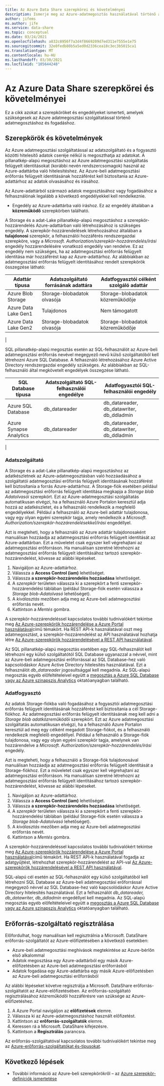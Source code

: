 ```yaml
---
title: Az Azure Data Share szerepkörei és követelményei
description: Ismerje meg az Azure-adatmegosztás használatával történő adatmegosztáshoz és az adatfogadáshoz szükséges engedélyeket.
author: jifems
ms.author: jife
ms.service: data-share
ms.topic: conceptual
ms.date: 03/24/2021
ms.openlocfilehash: a832c8956f7a3d4f8669209d7ed311e7555e1e75
ms.sourcegitcommit: 32e0fedb80b5a5ed0d2336cea18c3ec3b5015ca1
ms.translationtype: MT
ms.contentlocale: hu-HU
ms.lasthandoff: 03/30/2021
ms.locfileid: "105644248"
---
```

# <a name="roles-and-requirements-for-azure-data-share"></a>Az Azure Data Share szerepkörei és követelményei 

Ez a cikk azokat a szerepköröket és engedélyeket ismerteti, amelyek szükségesek az Azure adatmegosztási szolgáltatással történő adatmegosztáshoz és fogadáshoz. 

## <a name="roles-and-requirements"></a>Szerepkörök és követelmények

Az Azure adatmegosztási szolgáltatással az adatszolgáltató és a fogyasztó közötti hitelesítő adatok cseréje nélkül is megoszthatja az adatokat. A pillanatkép-alapú megosztáshoz az Azure adatmegosztási szolgáltatás felügyelt identitásokat (korábbi nevén rendszercsomagok) használ az Azure-adattárba való hitelesítéshez. Az Azure-beli adatmegosztási erőforrás felügyelt identitásának hozzáférést kell biztosítania az Azure-adattárhoz az adatok olvasásához és írásához.

Az Azure-adattárból származó adatok megosztásához vagy fogadásához a felhasználónak legalább a következő engedélyekkel kell rendelkeznie. 

* Engedély az Azure-adattárba való íráshoz. Ez az engedély általában a **közreműködő** szerepkörben található.

A Storage és a adat-Lake pillanatkép-alapú megosztáshoz a szerepkör-hozzárendelés Azure-adattárban való létrehozásához is szükséges engedély. A szerepkör-hozzárendelések létrehozásához általában a **tulajdonosi** szerepkör, a felhasználói hozzáférés rendszergazdai szerepköre, vagy a *Microsoft. Authorization/szerepkör-hozzárendelés/írási* engedély hozzárendelésére vonatkozó engedély van rendelve. Ez az engedély nem szükséges, ha az adatmegosztási erőforrás felügyelt identitása már hozzáférést kap az Azure-adattárhoz. Az alábbiakban az adatmegosztási erőforrás felügyelt identitásához rendelt szerepkörök összegzése látható:

|**Adattár típusa**|**Adatszolgáltató forrásának adattára**|**Adatfogyasztói célként szolgáló adattár**|
|---|---|---|
|Azure Blob Storage| Storage-blobadatok olvasója | Storage-blobadatok közreműködője
|Azure Data Lake Gen1 | Tulajdonos | Nem támogatott
|Azure Data Lake Gen2 | Storage-blobadatok olvasója | Storage-blobadatok közreműködője
|

SQL pillanatkép-alapú megosztás esetén az SQL-felhasználót az Azure-beli adatmegosztási erőforrás nevével megegyező nevű külső szolgáltatóból kell létrehozni Azure SQL Database. A felhasználó létrehozásához Azure Active Directory rendszergazdai engedély szükséges. Az alábbiakban az SQL-felhasználó által megkövetelt engedélyek összegzése látható.

|**SQL Database típusa**|**Adatszolgáltató SQL-felhasználói engedélye**|**Adatfogyasztói SQL-felhasználói engedély**|
|---|---|---|
|Azure SQL Database | db_datareader | db_datareader, db_datawriter, db_ddladmin
|Azure Synapse Analytics | db_datareader | db_datareader, db_datawriter, db_ddladmin
|

### <a name="data-provider"></a>Adatszolgáltató
A Storage és a adat-Lake pillanatkép-alapú megosztáshoz az adatkészletnek az Azure-adatmegosztásban való hozzáadásához a szolgáltatói adatmegosztási erőforrás felügyelt identitásának hozzáférést kell biztosítania a forrás Azure-adattárhoz. A Storage-fiók esetében például az adatmegosztási erőforrás felügyelt identitása megkapja a *Storage blob Adatolvasói* szerepkört. Ezt az Azure-adatmegosztási szolgáltatás automatikusan elvégzi, ha a felhasználó Azure Portalon keresztül adja hozzá az adatkészletet, és a felhasználó rendelkezik a megfelelő engedélyekkel. Például a felhasználó az Azure-beli adattár tulajdonosa, vagy egy olyan egyéni szerepkör tagja, amely rendelkezik a *Microsoft. Authorization/szerepkör-hozzárendelésekkel/írási* engedéllyel. 

Azt is megteheti, hogy a felhasználó az Azure adattár tulajdonosaként manuálisan hozzáadja az adatmegosztási erőforrás felügyelt identitását az Azure-adattárban. Ezt a műveletet csak egyszer kell végrehajtani az adatmegosztási erőforráson. Ha manuálisan szeretné létrehozni az adatmegosztási erőforrás felügyelt identitásához tartozó szerepkör-hozzárendelést, kövesse az alábbi lépéseket.  

1. Navigáljon az Azure-adattárhoz.
1. Válassza a **Access Control (iam)** lehetőséget.
1. Válassza **a szerepkör-hozzárendelés hozzáadása** lehetőséget.
1. A *szerepkör* területen válassza ki a szerepkört a fenti szerepkör-hozzárendelési táblában (például Storage-fiók esetén válassza a *Storage blob-Adatolvasó* lehetőséget).
1. A *kiválasztás* mezőben adja meg az Azure-beli adatmegosztási erőforrás nevét.
1. Kattintson a *Mentés* gombra.

A szerepkör-hozzárendeléssel kapcsolatos további tudnivalókért tekintse meg [Az Azure-szerepkörök hozzárendelése a Azure Portal használatával](../role-based-access-control/role-assignments-portal.md)című témakört. Ha REST API-k használatával oszt meg adatmegosztást, a szerepkör-hozzárendelést az API használatával hozhatja létre [Az Azure-szerepkörök hozzárendelésével a REST API használatával](../role-based-access-control/role-assignments-rest.md). 

Az SQL pillanatkép-alapú megosztás esetében egy SQL-felhasználót kell létrehozni egy külső szolgáltatótól SQL Database ugyanazzal a névvel, mint az Azure-beli adatmegosztási erőforrással az SQL Database-hez való kapcsolódáskor Azure Active Directory hitelesítés használatával. Ezt a felhasználót *db_datareader* jogosultsággal kell megadnia. Az SQL-alapú megosztás egyéb előfeltételeivel együtt a [megosztás a Azure SQL Database vagy az Azure szinapszis Analytics](how-to-share-from-sql.md) oktatóanyagban található. 

### <a name="data-consumer"></a>Adatfogyasztó
Az adatok Storage-fiókba való fogadásához a fogyasztói adatmegosztási erőforrás felügyelt identitásának hozzáférést kell biztosítania a cél Storage-fiókhoz. Az adatmegosztási erőforrás felügyelt identitásának meg kell adni a *Storage blob adatközreműködői* szerepkört. Ezt az Azure adatmegosztási szolgáltatás automatikusan elvégzi, ha a felhasználó Azure Portalon keresztül ad meg egy célként megadott Storage-fiókot, és a felhasználó rendelkezik megfelelő engedéllyel. Például a felhasználó a Storage-fiók tulajdonosa, vagy egy olyan egyéni szerepkör tagja, amelynek van hozzárendelve a *Microsoft. Authorization/szerepkör-hozzárendelés/írási* engedély. 

Azt is megteheti, hogy a felhasználó a Storage-fiók tulajdonosával manuálisan hozzáadja az adatmegosztási erőforrás felügyelt identitását a Storage-fiókhoz. Ezt a műveletet csak egyszer kell végrehajtani az adatmegosztási erőforráson. Ha manuálisan szeretné létrehozni az adatmegosztási erőforrás felügyelt identitásához tartozó szerepkör-hozzárendelést, kövesse az alábbi lépéseket. 

1. Navigáljon az Azure-adattárhoz.
1. Válassza a **Access Control (iam)** lehetőséget.
1. Válassza **a szerepkör-hozzárendelés hozzáadása** lehetőséget.
1. A *szerepkör* területen válassza ki a szerepkört a fenti szerepkör-hozzárendelési táblában (például Storage-fiók esetén válassza a *Storage blob-Adatolvasó* lehetőséget).
1. A *kiválasztás* mezőben adja meg az Azure-beli adatmegosztási erőforrás nevét.
1. Kattintson a *Mentés* gombra.

A szerepkör-hozzárendeléssel kapcsolatos további tudnivalókért tekintse meg [Az Azure-szerepkörök hozzárendelése a Azure Portal használatával](../role-based-access-control/role-assignments-portal.md)című témakört. Ha REST API-k használatával fogadja az adatgyűjtést, létrehozhat szerepkör-hozzárendelést az API-val [Az Azure-szerepkörök hozzárendelésével a REST API használatával](../role-based-access-control/role-assignments-rest.md). 

SQL-alapú cél esetén az SQL-felhasználót egy külső szolgáltatóból kell létrehozni SQL Database az Azure-beli adatmegosztási erőforrással megegyező névvel az SQL Database-hez való kapcsolódáskor Azure Active Directory hitelesítés használatával. Ezt a felhasználót *db_datareader, db_datawriter, db_ddladmin* engedéllyel kell megadnia. Az SQL-alapú megosztás egyéb előfeltételeivel együtt a [megosztás a Azure SQL Database vagy az Azure szinapszis Analytics](how-to-share-from-sql.md) oktatóanyagban található. 

## <a name="resource-provider-registration"></a>Erőforrás-szolgáltató regisztrálása 

Előfordulhat, hogy manuálisan kell regisztrálnia a Microsoft. DataShare erőforrás-szolgáltatót az Azure-előfizetésében a következő esetekben: 

* Azure-beli adatmegosztási meghívások megtekintése az Azure-bérlőn első alkalommal
* Adatok megosztása egy Azure-adattárból egy másik Azure-előfizetésben az Azure-beli adatmegosztási erőforrásból
* Adatok fogadása egy Azure-adattárba egy másik Azure-előfizetésben az Azure-beli adatmegosztási erőforrásból

Az alábbi lépéseket követve regisztrálja a Microsoft. DataShare erőforrás-szolgáltatót az Azure-előfizetésében. Az erőforrás-szolgáltató regisztrálásához *közreműködői* hozzáférésre van szüksége az Azure-előfizetéshez.

1. A Azure Portal navigáljon az **előfizetések** elemre.
1. Válassza ki az Azure-adatmegosztáshoz használt előfizetést.
1. Kattintson az **erőforrás-szolgáltatók** elemre.
1. Keressen rá a Microsoft. DataShare kifejezésre.
1. Kattintson a **Regisztrálás** parancsra.
 
Az erőforrás-szolgáltatóval kapcsolatos további tudnivalókért tekintse meg az [Azure-erőforrás-szolgáltatókat és-típusokat](../azure-resource-manager/management/resource-providers-and-types.md).

## <a name="next-steps"></a>Következő lépések

- További információ az Azure-beli szerepkörökről – az [Azure szerepkör-definíciók ismertetése](../role-based-access-control/role-definitions.md)